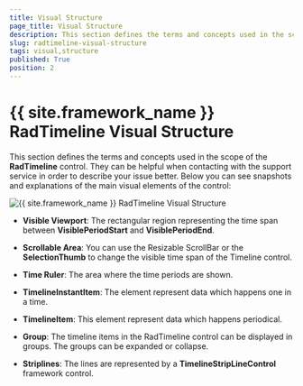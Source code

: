 ```yaml
---
title: Visual Structure
page_title: Visual Structure
description: This section defines the terms and concepts used in the scope of the __RadTimeline__ control.
slug: radtimeline-visual-structure
tags: visual,structure
published: True
position: 2
---
```


# {{ site.framework_name }} RadTimeline Visual Structure

This section defines the terms and concepts used in the scope of the __RadTimeline__ control. They can be helpful when contacting with the support service in order to describe your issue better. Below you can see snapshots and explanations of the main visual elements of the control:

![{{ site.framework_name }} RadTimeline Visual Structure](images/timeline_visualstructure_main.PNG)

* __Visible Viewport__: The rectangular region representing the time span between __VisiblePeriodStart__ and __VisiblePeriodEnd__. 

* __Scrollable Area__: You can use the Resizable ScrollBar or the __SelectionThumb__ to change the visible time span of the Timeline control.

* __Time Ruler__: The area where the time periods are shown.

* __TimelineInstantItem__: The element represent data which happens one in a time.

* __TimelineItem__: This element represent data which happens periodical.

* __Group__: The timeline items in the RadTimeline control can be displayed in groups. The groups can be expanded or collapse.

* __Striplines__: The lines are represented by a __TimelineStripLineControl__ framework control.
